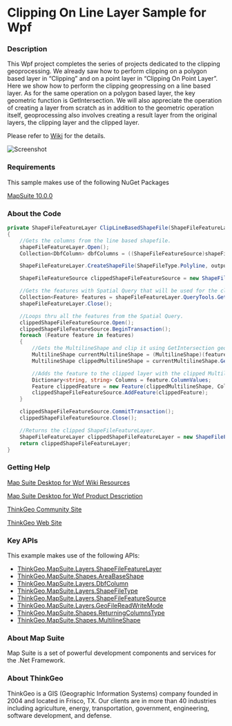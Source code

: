 # Clipping On Line Layer Sample for Wpf

### Description
This Wpf project completes the series of projects dedicated to the clipping geoprocessing. We already saw how to perform clipping on a polygon based layer in “Clipping” and on a point layer in “Clipping On Point Layer”. Here we show how to perform the clipping geopressing on a line based layer. As for the same operation on a polygon based layer, the key geometric function is GetIntersection. We will also appreciate the operation of creating a layer from scratch as in addition to the geometric operation itself, geoprocessing also involves creating a result layer from the original layers, the clipping layer and the clipped layer.

Please refer to [Wiki](http://wiki.thinkgeo.com/wiki/map_suite_desktop_for_wpf) for the details.

![Screenshot](https://gitlab.com/thinkgeo/public/thinkgeo-desktop-maps/-/raw/support/v10/samples/wpf/ClippingOnLineLayerSample/Screenshot.gif)

### Requirements
This sample makes use of the following NuGet Packages

[MapSuite 10.0.0](https://www.nuget.org/packages?q=ThinkGeo)

### About the Code
```csharp
private ShapeFileFeatureLayer ClipLineBasedShapeFile(ShapeFileFeatureLayer shapeFileFeatureLayer, string outputShapeFileFeatureLayerPath, AreaBaseShape ClippingShape)
{
    //Gets the columns from the line based shapefile.
    shapeFileFeatureLayer.Open();
    Collection<DbfColumn> dbfColumns = ((ShapeFileFeatureSource)shapeFileFeatureLayer.FeatureSource).GetDbfColumns();

    ShapeFileFeatureLayer.CreateShapeFile(ShapeFileType.Polyline, outputShapeFileFeatureLayerPath, dbfColumns);

    ShapeFileFeatureSource clippedShapeFileFeatureSource = new ShapeFileFeatureSource(outputShapeFileFeatureLayerPath, GeoFileReadWriteMode.ReadWrite);

    //Gets the features with Spatial Query that will be used for the clipping.
    Collection<Feature> features = shapeFileFeatureLayer.QueryTools.GetFeaturesIntersecting(ClippingShape, ReturningColumnsType.AllColumns);
    shapeFileFeatureLayer.Close();

    //Loops thru all the features from the Spatial Query.
    clippedShapeFileFeatureSource.Open();
    clippedShapeFileFeatureSource.BeginTransaction();
    foreach (Feature feature in features)
    {
        //Gets the MultilineShape and clip it using GetIntersection geometric function.
        MultilineShape currentMultilineShape = (MultilineShape)(feature.GetShape());
        MultilineShape clippedMultilineShape = currentMultilineShape.GetIntersection(ClippingShape);

        //Adds the feature to the clipped layer with the clipped MultilineShape with its ColumnValues.
        Dictionary<string, string> Columns = feature.ColumnValues;
        Feature clippedFeature = new Feature(clippedMultilineShape, Columns);
        clippedShapeFileFeatureSource.AddFeature(clippedFeature);
    }

    clippedShapeFileFeatureSource.CommitTransaction();
    clippedShapeFileFeatureSource.Close();

    //Returns the clipped ShapeFileFeatureLayer.
    ShapeFileFeatureLayer clippedShapeFileFeatureLayer = new ShapeFileFeatureLayer(outputShapeFileFeatureLayerPath);
    return clippedShapeFileFeatureLayer;
}
```
### Getting Help

[Map Suite Desktop for Wpf Wiki Resources](http://wiki.thinkgeo.com/wiki/map_suite_desktop_for_wpf)

[Map Suite Desktop for Wpf Product Description](https://thinkgeo.com/ui-controls#desktop-platforms)

[ThinkGeo Community Site](http://community.thinkgeo.com/)

[ThinkGeo Web Site](http://www.thinkgeo.com)

### Key APIs
This example makes use of the following APIs:

- [ThinkGeo.MapSuite.Layers.ShapeFileFeatureLayer](http://wiki.thinkgeo.com/wiki/api/thinkgeo.mapsuite.layers.shapefilefeaturelayer)
- [ThinkGeo.MapSuite.Shapes.AreaBaseShape](http://wiki.thinkgeo.com/wiki/api/thinkgeo.mapsuite.shapes.areabaseshape)
- [ThinkGeo.MapSuite.Layers.DbfColumn](http://wiki.thinkgeo.com/wiki/api/thinkgeo.mapsuite.layers.dbfcolumn)
- [ThinkGeo.MapSuite.Layers.ShapeFileType](http://wiki.thinkgeo.com/wiki/api/thinkgeo.mapsuite.layers.shapefiletype)
- [ThinkGeo.MapSuite.Layers.ShapeFileFeatureSource](http://wiki.thinkgeo.com/wiki/api/thinkgeo.mapsuite.layers.shapefilefeaturesource)
- [ThinkGeo.MapSuite.Layers.GeoFileReadWriteMode](http://wiki.thinkgeo.com/wiki/api/thinkgeo.mapsuite.layers.geofilereadwritemode)
- [ThinkGeo.MapSuite.Shapes.ReturningColumnsType](http://wiki.thinkgeo.com/wiki/api/thinkgeo.mapsuite.shapes.returningcolumnstype)
- [ThinkGeo.MapSuite.Shapes.MultilineShape](http://wiki.thinkgeo.com/wiki/api/thinkgeo.mapsuite.shapes.multilineshape)

### About Map Suite
Map Suite is a set of powerful development components and services for the .Net Framework.

### About ThinkGeo
ThinkGeo is a GIS (Geographic Information Systems) company founded in 2004 and located in Frisco, TX. Our clients are in more than 40 industries including agriculture, energy, transportation, government, engineering, software development, and defense.
